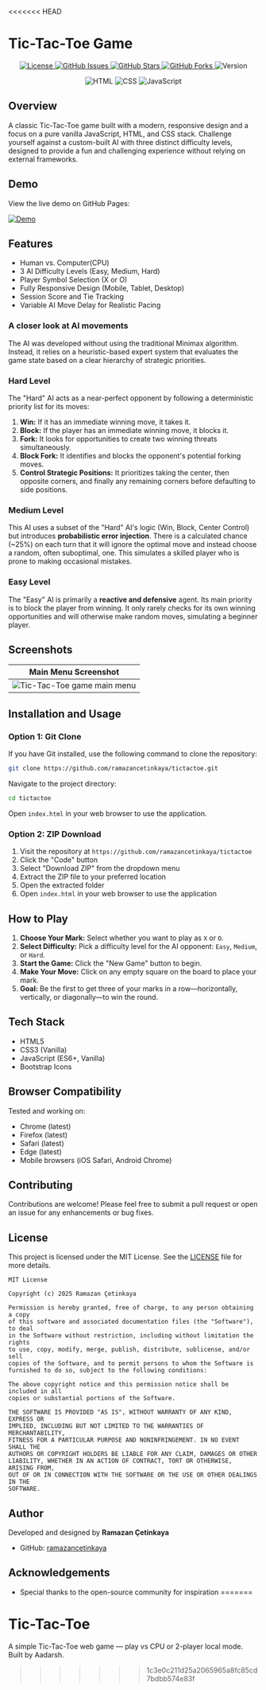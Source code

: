 <<<<<<< HEAD
# Tic-Tac-Toe Game

<p align="center">
  <!-- License -->
  <a href="https://github.com/ramazancetinkaya/tictactoe/blob/main/LICENSE">
    <img alt="License" src="https://img.shields.io/badge/license-MIT-009688.svg?style=for-the-badge">
  </a>
  <!-- Issues -->
  <a href="https://github.com/ramazancetinkaya/tictactoe/issues">
    <img alt="GitHub Issues" src="https://img.shields.io/github/issues/ramazancetinkaya/tictactoe?color=F44336&style=for-the-badge">
  </a>
  <!-- Stars -->
  <a href="https://github.com/ramazancetinkaya/tictactoe/stargazers">
    <img alt="GitHub Stars" src="https://img.shields.io/github/stars/ramazancetinkaya/tictactoe?color=FFEB3B&style=for-the-badge">
  </a>
  <!-- Forks -->
  <a href="https://github.com/ramazancetinkaya/tictactoe/network">
    <img alt="GitHub Forks" src="https://img.shields.io/github/forks/ramazancetinkaya/tictactoe?color=2196F3&style=for-the-badge">
  </a>
  <!-- Version -->
  <img alt="Version" src="https://img.shields.io/badge/version-1.0.0-673AB7.svg?style=for-the-badge">
</p>
<p align="center">
  <!-- Languages -->
  <img alt="HTML" src="https://img.shields.io/badge/HTML-5-FF5722.svg?style=for-the-badge">
  <img alt="CSS" src="https://img.shields.io/badge/CSS-3-3F51B5.svg?style=for-the-badge">
  <img alt="JavaScript" src="https://img.shields.io/badge/JavaScript-ES6-FFC107.svg?style=for-the-badge">
</p>

## Overview

A classic Tic-Tac-Toe game built with a modern, responsive design and a focus on a pure vanilla JavaScript, HTML, and CSS stack. Challenge yourself against a custom-built AI with three distinct difficulty levels, designed to provide a fun and challenging experience without relying on external frameworks.

## Demo

View the live demo on GitHub Pages:

[![Demo](https://img.shields.io/badge/Demo-Live_on_GitHub_Pages-blue?style=for-the-badge&logo=github&logoColor=white)](https://ramazancetinkaya.github.io/tictactoe/)

## Features

- Human vs. Computer(CPU)
- 3 AI Difficulty Levels (Easy, Medium, Hard)
- Player Symbol Selection (X or O)
- Fully Responsive Design (Mobile, Tablet, Desktop)
- Session Score and Tie Tracking
- Variable AI Move Delay for Realistic Pacing

### A closer look at AI movements

The AI was developed without using the traditional Minimax algorithm. Instead, it relies on a heuristic-based expert system that evaluates the game state based on a clear hierarchy of strategic priorities.

### Hard Level
The "Hard" AI acts as a near-perfect opponent by following a deterministic priority list for its moves:
1.  **Win:** If it has an immediate winning move, it takes it.
2.  **Block:** If the player has an immediate winning move, it blocks it.
3.  **Fork:** It looks for opportunities to create two winning threats simultaneously.
4.  **Block Fork:** It identifies and blocks the opponent's potential forking moves.
5.  **Control Strategic Positions:** It prioritizes taking the center, then opposite corners, and finally any remaining corners before defaulting to side positions.

### Medium Level
This AI uses a subset of the "Hard" AI's logic (Win, Block, Center Control) but introduces **probabilistic error injection**. There is a calculated chance (~25%) on each turn that it will ignore the optimal move and instead choose a random, often suboptimal, one. This simulates a skilled player who is prone to making occasional mistakes.

### Easy Level
The "Easy" AI is primarily a **reactive and defensive** agent. Its main priority is to block the player from winning. It only rarely checks for its own winning opportunities and will otherwise make random moves, simulating a beginner player.

## Screenshots

<div align="center">

| Main Menu Screenshot |
| :---: |
| ![Tic-Tac-Toe game main menu](./tictactoe-screenshots/tictactoe-mainmenu.png) |

</div>

## Installation and Usage

### Option 1: Git Clone

If you have Git installed, use the following command to clone the repository:

```bash
git clone https://github.com/ramazancetinkaya/tictactoe.git
```

Navigate to the project directory:

```bash
cd tictactoe
```

Open `index.html` in your web browser to use the application.

### Option 2: ZIP Download

1. Visit the repository at `https://github.com/ramazancetinkaya/tictactoe`
2. Click the "Code" button
3. Select "Download ZIP" from the dropdown menu
4. Extract the ZIP file to your preferred location
5. Open the extracted folder
6. Open `index.html` in your web browser to use the application

## How to Play

1.  **Choose Your Mark:** Select whether you want to play as `X` or `O`.
2.  **Select Difficulty:** Pick a difficulty level for the AI opponent: `Easy`, `Medium`, or `Hard`.
3.  **Start the Game:** Click the "New Game" button to begin.
4.  **Make Your Move:** Click on any empty square on the board to place your mark.
5.  **Goal:** Be the first to get three of your marks in a row—horizontally, vertically, or diagonally—to win the round.

## Tech Stack

- HTML5
- CSS3 (Vanilla)
- JavaScript (ES6+, Vanilla)
- Bootstrap Icons

## Browser Compatibility

Tested and working on:
- Chrome (latest)
- Firefox (latest)
- Safari (latest)
- Edge (latest)
- Mobile browsers (iOS Safari, Android Chrome)

## Contributing

Contributions are welcome! Please feel free to submit a pull request or open an issue for any enhancements or bug fixes.

## License

This project is licensed under the MIT License. See the [LICENSE](LICENSE) file for more details.

```
MIT License

Copyright (c) 2025 Ramazan Çetinkaya

Permission is hereby granted, free of charge, to any person obtaining a copy
of this software and associated documentation files (the "Software"), to deal
in the Software without restriction, including without limitation the rights
to use, copy, modify, merge, publish, distribute, sublicense, and/or sell
copies of the Software, and to permit persons to whom the Software is
furnished to do so, subject to the following conditions:

The above copyright notice and this permission notice shall be included in all
copies or substantial portions of the Software.

THE SOFTWARE IS PROVIDED "AS IS", WITHOUT WARRANTY OF ANY KIND, EXPRESS OR
IMPLIED, INCLUDING BUT NOT LIMITED TO THE WARRANTIES OF MERCHANTABILITY,
FITNESS FOR A PARTICULAR PURPOSE AND NONINFRINGEMENT. IN NO EVENT SHALL THE
AUTHORS OR COPYRIGHT HOLDERS BE LIABLE FOR ANY CLAIM, DAMAGES OR OTHER
LIABILITY, WHETHER IN AN ACTION OF CONTRACT, TORT OR OTHERWISE, ARISING FROM,
OUT OF OR IN CONNECTION WITH THE SOFTWARE OR THE USE OR OTHER DEALINGS IN THE
SOFTWARE.
```

## Author

Developed and designed by **Ramazan Çetinkaya**
- GitHub: [ramazancetinkaya](https://github.com/ramazancetinkaya)

## Acknowledgements

- Special thanks to the open-source community for inspiration
=======
# Tic-Tac-Toe
A simple Tic-Tac-Toe web game — play vs CPU or 2-player local mode. Built by Aadarsh.
>>>>>>> 1c3e0c211d25a2065965a8fc85cd7bdbb574e83f
